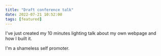 ```yaml
---
title: "Draft conference talk"
date: 2022-07-21 10:52:00
tags: [featured]
---
```


I've just created my 10 minutes lighting talk about my own webpage and how I built it.

I'm a shameless self promoter.
